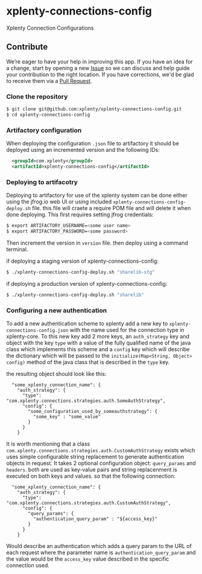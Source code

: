 # xplenty-connections-config
Xplenty Connection Configurations

## Contribute

We’re eager to have your help in improving this app. If you have an idea for a change, start by opening a new [Issue](https://github.com/xplenty/xplenty-connections-config/issues) so we can discuss and help guide your contribution to the right location. If you have corrections, we'd be glad to receive them via a [Pull Request](https://help.github.com/articles/using-pull-requests). 

### Clone the repository

```sh
$ git clone git@github.com:xplenty/xplenty-connections-config.git
$ cd xplenty-connections-config
```
### Artifactory configuration

When deploying the configuration `.json` file to artifactory it should be deployed using an incremented version and the following IDs:

```xml
  <groupId>com.xplenty</groupId>
  <artifactId>xplenty-connections-config</artifactId>
```

### Deploying to artifacotry

Deploying to artifactory for use of the xplenty system can be done either using the jfrog.io web UI or using included `xplenty-connections-config-deploy.sh` file. this file will craete a require POM file and will delete it when done deploying.
This first requires setting jfrog credentials:

```sh
$ export ARTIFACTORY_USERNAME=<some user name>
$ export ARTIFACTORY_PASSWORD=<some password>
```

Then increment the version in `version` file.
then deploy using a command terminal.

if deploying a staging version of xplenty-connections-config:

```sh
$ ./xplenty-connections-config-deploy.sh "sharelib-stg"
```

if deploying a production version of xplenty-connections-config:

```sh
$ ./xplenty-connections-config-deploy.sh "sharelib"
```


### Configuring a new authentication

To add a new authentication scheme to xplenty add a new key to `xplenty-connections-config.json` with the name used for the connection type in xplenty-core. To this new key add 2 more keys, an `auth_strategy` key and object with the key `type` with a value of the fully qualified name of the java class which implements this scheme and a `config` key which will describe the dictionary which will be passed to the `initialize(Map<String, Object> config)` method of the java class that is described in the `type` key.

the resulting object should look like this:

```
  "some_xplenty_connection_name": {
    "auth_strategy": {
      "type": "com.xplenty.connections.strategies.auth.SomeAuthStrategy",
      "config": {
        "some_configuration_used_by_someauthstrategy": {
          "some_key" : "some_value"
        }
      }
    }
```

It is worth mentioning that a class `com.xplenty.connections.strategies.auth.CustomAuthStrategy` exists which uses simple configurable string replacement to generate authentication objects in request. It takes 2 optional configuration object: `query_params` and `headers`. both are used as key-value pairs and string replacenment is executed on both keys and values. so that the following connection:


```
  "some_xplenty_connection_name": {
    "auth_strategy": {
      "type": "com.xplenty.connections.strategies.auth.CustomAuthStrategy",
      "config": {
        "query_params": {
          "authentication_query_param" : "${access_key}"
        }
      }
    }
```

Would describe an authentication which adds a query param to the URL of each request where the parameter name is `authentication_query_param` and the value would be the `access_key` value described in the specific connection used.